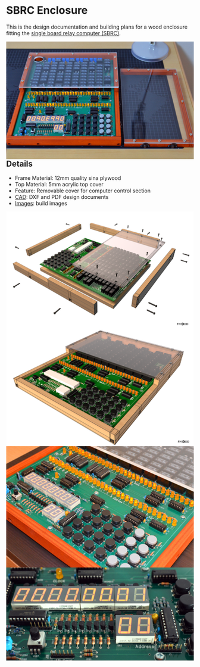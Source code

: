 # SBRC Enclosure

This is the design documentation and building plans for a wood enclosure fitting the <a href="http://relaysbc.sourceforge.net/">single board relay computer (SBRC)</a>.

<img align="left" src="images/2018110401.jpg">

## Details
 * Frame Material: 	12mm quality sina plywood
 * Top Material:	5mm acrylic top cover
 * Feature:		Removable cover for computer control section
 * <a href="./CAD">CAD</a>:		DXF and PDF design documents
 * <a href="./images">Images</a>: 	build images

<img align="left" src="images/2018111801.png">
<img align="left" src="images/2018111802.png">
<img align="left" src="images/2018110204.jpg">
  
<img align="left" src="images/2018110203.jpg">

